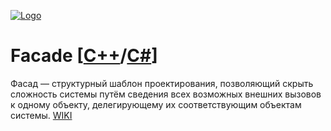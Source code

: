 [![Logo](https://raw.githubusercontent.com/ogycode/DesignPatterns/master/merch/facade.PNG)](https://github.com/ogycode/DesignPatterns/tree/master/src/StructuralPatterns/Facade)

# Facade [[C++](https://github.com/ogycode/DesignPatterns/blob/master/src/StructuralPatterns/Facade/FacadeCPP/FacadeCPP/FacadeCPP.cpp)/[C#]()]
Фасад — структурный шаблон проектирования, позволяющий скрыть сложность системы путём сведения всех возможных внешних вызовов к одному объекту, делегирующему их соответствующим объектам системы. [WIKI](https://ru.wikipedia.org/wiki/%D0%A4%D0%B0%D1%81%D0%B0%D0%B4_(%D1%88%D0%B0%D0%B1%D0%BB%D0%BE%D0%BD_%D0%BF%D1%80%D0%BE%D0%B5%D0%BA%D1%82%D0%B8%D1%80%D0%BE%D0%B2%D0%B0%D0%BD%D0%B8%D1%8F))